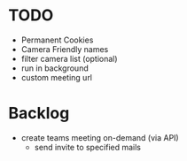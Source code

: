 # TODO

- Permanent Cookies
- Camera Friendly names
- filter camera list (optional)
- run in background
- custom meeting url


# Backlog
- create teams meeting on-demand (via API)
    - send invite to specified mails
